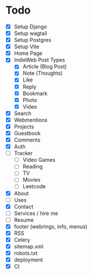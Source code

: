 # Todo

- [x] Setup Django
- [x] Setup wagtail
- [x] Setup Postgres
- [x] Setup Vite
- [x] Home Page
- [x] IndieWeb Post Types
    - [x] Article (Blog Post)
    - [x] Note (Thoughts)
    - [x] Like
    - [x] Reply
    - [x] Bookmark
    - [x] Photo
    - [x] Video
- [x] Search
- [x] Webmentions
- [x] Projects
- [x] Guestbook
- [x] Comments
- [x] Auth
- [ ] Tracker
    - [ ] Video Games
    - [ ] Reading
    - [ ] TV
    - [ ] Movies
    - [ ] Leetcode
- [x] About
- [ ] Uses
- [x] Contact
- [ ] Services / hire me
- [ ] Resume
- [x] footer (webrings, info, menus)
- [x] RSS
- [x] Celery
- [x] sitemap.xml
- [x] robots.txt
- [x] deployment
- [x] CI
